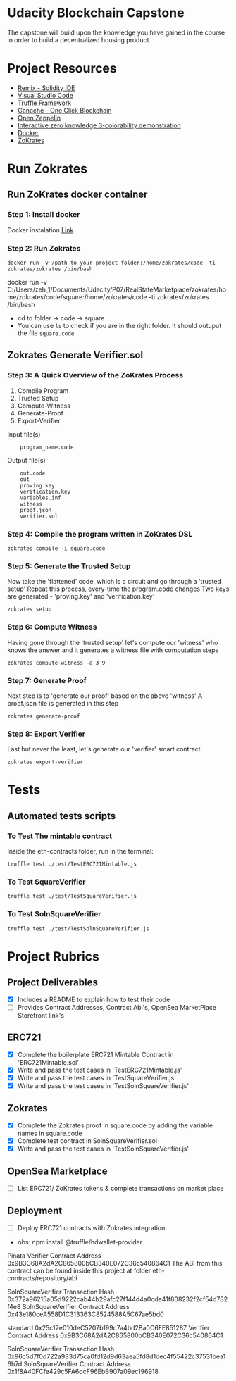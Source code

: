 # Udacity Blockchain Capstone

The capstone will build upon the knowledge you have gained in the course in order to build a decentralized housing product. 

# Project Resources

* [Remix - Solidity IDE](https://remix.ethereum.org/)
* [Visual Studio Code](https://code.visualstudio.com/)
* [Truffle Framework](https://truffleframework.com/)
* [Ganache - One Click Blockchain](https://truffleframework.com/ganache)
* [Open Zeppelin ](https://openzeppelin.org/)
* [Interactive zero knowledge 3-colorability demonstration](http://web.mit.edu/~ezyang/Public/graph/svg.html)
* [Docker](https://docs.docker.com/install/)
* [ZoKrates](https://github.com/Zokrates/ZoKrates)



# Run Zokrates

## Run ZoKrates docker container

### Step 1: Install docker
Docker instalation [Link](hhttps://docs.docker.com/install/)

### Step 2: Run Zokrates
```
docker run -v /path to your project folder:/home/zokrates/code -ti zokrates/zokrates /bin/bash
```

docker run -v C:/Users/zeh_1/Documents/Udacity/P07/RealStateMarketplace/zokrates/home/zokrates/code/square:/home/zokrates/code -ti zokrates/zokrates /bin/bash

* cd to folder -> code -> square
* You can use `ls` to check if you are in the right folder. It should outuput the file `square.code`

## Zokrates Generate Verifier.sol
### Step 3: A Quick Overview of the ZoKrates Process

1. Compile Program
2. Trusted Setup
3. Compute-Witness
4. Generate-Proof
5. Export-Verifier

Input file(s)
```
    program_name.code
```

Output file(s)
```
    out.code
    out
    proving.key
    verification.key
    variables.inf
    witness
    proof.json
    verifier.sol
```

### Step 4: Compile the program written in ZoKrates DSL
```
zokrates compile -i square.code
```

### Step 5: Generate the Trusted Setup
Now take the 'flattened' code, which is a circuit and go through a 'trusted setup' Repeat this process, every-time the program.code changes Two keys are generated - 'proving.key' and 'verification.key'
```
zokrates setup
```

### Step 6: Compute Witness
Having gone through the 'trusted setup' let's compute our 'witness' who knows the answer and it generates a witness file with computation steps
```
zokrates compute-witness -a 3 9
```

### Step 7: Generate Proof
Next step is to 'generate our proof' based on the above 'witness' A proof.json file is generated in this step
```
zokrates generate-proof
```

### Step 8: Export Verifier
Last but never the least, let's generate our 'verifier' smart contract
```
zokrates export-verifier
```

# Tests

## Automated tests scripts
### To Test The mintable contract

Inside the eth-contracts folder, run in the terminal:
```
truffle test ./test/TestERC721Mintable.js
```

### To Test SquareVerifier
```
truffle test ./test/TestSquareVerifier.js
```

### To Test SolnSquareVerifier
```
truffle test ./test/TestSolnSquareVerifier.js
```

# Project Rubrics
## Project Deliverables
- [x] Includes a README to explain how to test their code
- [ ] Provides Contract Addresses, Contract Abi's, OpenSea MarketPlace Storefront link's

## ERC721
- [x] Complete the boilerplate ERC721 Mintable Contract in 'ERC721Mintable.sol'
- [x] Write and pass the test cases in 'TestERC721Mintable.js'
- [x] Write and pass the test cases in 'TestSquareVerifier.js'
- [x] Write and pass the test cases in 'TestSolnSquareVerifier.js'

## Zokrates
- [x] Complete the Zokrates proof in square.code by adding the variable names in square.code
- [x] Complete test contract in SolnSquareVerifier.sol
- [x] Write and pass the test cases in 'TestSolnSquareVerifier.js'

## OpenSea Marketplace
- [ ] List ERC721/ ZoKrates tokens & complete transactions on market place

## Deployment
- [ ] Deploy ERC721 contracts with Zokrates integration.

* obs: npm install @truffle/hdwallet-provider

Pinata
Verifier Contract Address
0x9B3C68A2dA2C865800bCB340E072C36c540864C1
The ABI from this contract can be found inside this project at folder eth-contracts/repository/abi

SolnSquareVerifier Transaction Hash
0x372a96215a05d9222cab44b29afc27f144d4a0cde41f808232f2cf54d782f4e8
SolnSquareVerifier Contract Address
0x43e180ceA558D1C313363C8524588A5C67ae5bd0

standard
0x25c12e010deC5207b199c7a4bd2Ba0C6FE851287
Verifier Contract Address
0x9B3C68A2dA2C865800bCB340E072C36c540864C1

SolnSquareVerifier Transaction Hash
0x96c5d7f0d722a933d75ca0fd12d9d63aea5fd8d1dec4f55422c37531bea16b7d
SolnSquareVerifier Contract Address
0x1f8A40FCfe429c5FA6dcF96EbB907a09ec196918
